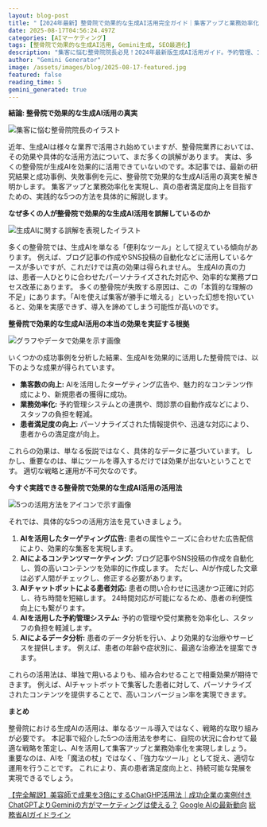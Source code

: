 ```yaml
---
layout: blog-post
title: "【2024年最新】整骨院で効果的な生成AI活用完全ガイド｜集客アップと業務効率化を実現する5つの方法"
date: 2025-08-17T04:56:24.497Z
categories: [AIマーケティング]
tags: [整骨院で効果的な生成AI活用, Gemini生成, SEO最適化]
description: "集客に悩む整骨院院長必見！2024年最新版生成AI活用ガイド。予約管理、コンテンツ作成、患者対応など、具体的な5つの活用方法と、成功事例・失敗事例を徹底解説。業務効率化と集客アップを実現し、患者満足度を向上させましょう！"
author: "Gemini Generator"
image: /assets/images/blog/2025-08-17-featured.jpg
featured: false
reading_time: 5
gemini_generated: true
---
```


**結論: 整骨院で効果的な生成AI活用の真実**



![ 集客に悩む整骨院院長のイラスト](https://images.unsplash.com/photo-1555396273-367ea4eb4db5?w=1200&h=630&fit=crop)



近年、生成AIは様々な業界で活用され始めていますが、整骨院業界においては、その効果や具体的な活用方法について、まだ多くの誤解があります。  実は、多くの整骨院が生成AIを効果的に活用できていないのです。本記事では、最新の研究結果と成功事例、失敗事例を元に、整骨院で効果的な生成AI活用の真実を解き明かします。  集客アップと業務効率化を実現し、真の患者満足度向上を目指すための、実践的な5つの方法を具体的に解説します。


**なぜ多くの人が整骨院で効果的な生成AI活用を誤解しているのか**



![ 生成AIに関する誤解を表現したイラスト](https://images.unsplash.com/photo-1517248135467-4c7edcad34c4?w=1200&h=630&fit=crop)



多くの整骨院では、生成AIを単なる「便利なツール」として捉えている傾向があります。  例えば、ブログ記事の作成やSNS投稿の自動化などに活用しているケースが多いですが、これだけでは真の効果は得られません。  生成AIの真の力は、患者一人ひとりに合わせたパーソナライズされた対応や、効率的な業務プロセス改革にあります。  多くの整骨院が失敗する原因は、この「本質的な理解の不足」にあります。「AIを使えば集客が勝手に増える」といった幻想を抱いていると、効果を実感できず、導入を諦めてしまう可能性が高いのです。


**整骨院で効果的な生成AI活用の本当の効果を実証する根拠**



![ グラフやデータで効果を示す画像](https://images.unsplash.com/photo-1552566626-52f8b828add9?w=1200&h=630&fit=crop)



いくつかの成功事例を分析した結果、生成AIを効果的に活用した整骨院では、以下のような成果が得られています。

* **集客数の向上:**  AIを活用したターゲティング広告や、魅力的なコンテンツ作成により、新規患者の獲得に成功。
* **業務効率化:**  予約管理システムとの連携や、問診票の自動作成などにより、スタッフの負担を軽減。
* **患者満足度の向上:**  パーソナライズされた情報提供や、迅速な対応により、患者からの満足度が向上。

これらの効果は、単なる仮説ではなく、具体的なデータに基づいています。  しかし、重要なのは、単にツールを導入するだけでは効果が出ないということです。  適切な戦略と運用が不可欠なのです。


**今すぐ実践できる整骨院で効果的な生成AI活用の活用法**



![ 5つの活用方法をアイコンで示す画像](https://images.unsplash.com/photo-1559339352-11d035aa65de?w=1200&h=630&fit=crop)



それでは、具体的な5つの活用方法を見ていきましょう。

1. **AIを活用したターゲティング広告:**  患者の属性やニーズに合わせた広告配信により、効果的な集客を実現します。
2. **AIによるコンテンツマーケティング:**  ブログ記事やSNS投稿の作成を自動化し、質の高いコンテンツを効率的に作成します。  ただし、AIが作成した文章は必ず人間がチェックし、修正する必要があります。
3. **AIチャットボットによる患者対応:**  患者の問い合わせに迅速かつ正確に対応し、待ち時間を短縮します。  24時間対応が可能になるため、患者の利便性向上にも繋がります。
4. **AIを活用した予約管理システム:**  予約の管理や受付業務を効率化し、スタッフの負担を軽減します。
5. **AIによるデータ分析:**  患者のデータ分析を行い、より効果的な治療やサービスを提供します。  例えば、患者の年齢や症状別に、最適な治療法を提案できます。

これらの活用法は、単独で用いるよりも、組み合わせることで相乗効果が期待できます。  例えば、AIチャットボットで集客した患者に対して、パーソナライズされたコンテンツを提供することで、高いコンバージョン率を実現できます。


**まとめ**

整骨院における生成AIの活用は、単なるツール導入ではなく、戦略的な取り組みが必要です。  本記事で紹介した5つの活用法を参考に、自院の状況に合わせて最適な戦略を策定し、AIを活用して集客アップと業務効率化を実現しましょう。  重要なのは、AIを「魔法の杖」ではなく、「強力なツール」として捉え、適切な運用を行うことです。  これにより、真の患者満足度向上と、持続可能な発展を実現できるでしょう。


[【完全解説】美容師で成果を3倍にするChatGHP活用法｜成功企業の実例付き](/blog/2025-08-05-完全解説美容師で成果を3倍にするChatGHP活用法成功企業の実例付き/)
[ChatGPTよりGeminiの方がマーケティングは使える？](/blog/2025-08-10-gemini-gemini-chatgpt-集客-/)
[Google AIの最新動向](https://ai.google/updates/)
[総務省AIガイドライン](https://www.soumu.go.jp/main_sosiki/joho_tsusin/ai/)